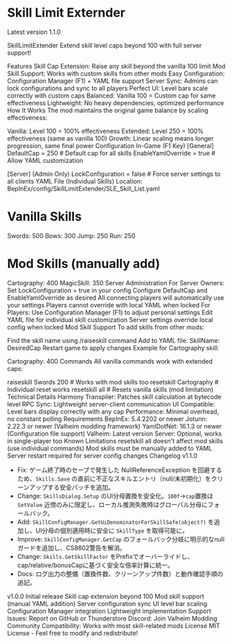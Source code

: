 # Skill Limit Externder 
Latest version 1.1.0





SkillLimitExtender
Extend skill level caps beyond 100 with full server support!

Features
Skill Cap Extension: Raise any skill beyond the vanilla 100 limit
Mod Skill Support: Works with custom skills from other mods
Easy Configuration: Configuration Manager (F1) + YAML file support
Server Sync: Admins can lock configurations and sync to all players
Perfect UI: Level bars scale correctly with custom caps
Balanced: Vanilla 100 = Custom cap for same effectiveness
Lightweight: No heavy dependencies, optimized performance
How It Works
The mod maintains the original game balance by scaling effectiveness:

Vanilla: Level 100 = 100% effectiveness
Extended: Level 250 = 100% effectiveness (same as vanilla 100)
Growth: Linear scaling means longer progression, same final power
Configuration
In-Game (F1 Key)
[General]
DefaultCap = 250          # Default cap for all skills
EnableYamlOverride = true # Allow YAML customization

[Server] (Admin Only)
LockConfiguration = false # Force server settings to all clients
YAML File (Individual Skills)
Location: BepInEx/config/SkillLimitExtender/SLE_Skill_List.yaml

# Vanilla Skills
Swords: 500
Bows: 300
Jump: 250
Run: 250

# Mod Skills (manually add)
Cartography: 400
MagicSkill: 350
Server Administration
For Server Owners:
Set LockConfiguration = true in your config
Configure DefaultCap and EnableYamlOverride as desired
All connecting players will automatically use your settings
Players cannot override with local YAML when locked
For Players:
Use Configuration Manager (F1) to adjust personal settings
Edit YAML file for individual skill customization
Server settings override local config when locked
Mod Skill Support
To add skills from other mods:

Find the skill name using /raiseskill command
Add to YAML file: SkillName: DesiredCap
Restart game to apply changes
Example for Cartography skill:

Cartography: 400
Commands
All vanilla commands work with extended caps:

raiseskill Swords 200     # Works with mod skills too
resetskill Cartography   # Individual reset works
resetskill all           # Resets vanilla skills (mod limitation)
Technical Details
Harmony Transpiler: Patches skill calculation at bytecode level
RPC Sync: Lightweight server-client communication
UI Compatible: Level bars display correctly with any cap
Performance: Minimal overhead, no constant polling
Requirements
BepInEx: 5.4.2202 or newer
Jotunn: 2.22.3 or newer (Valheim modding framework)
YamlDotNet: 16.1.3 or newer (Configuration file support)
Valheim: Latest version
Server: Optional, works in single-player too
Known Limitations
resetskill all doesn't affect mod skills (use individual commands)
Mod skills must be manually added to YAML
Server restart required for server config changes
Changelog
v1.1.0
- Fix: ゲーム終了時のセーブで発生した NullReferenceException を回避するため、`Skills.Save` の直前に不正なスキルエントリ（null/未初期化）をクリーンアップする安全パッチを追加。
- Change: `SkillsDialog.Setup` のUI分母置換を安全化。`100f`→`cap`置換は `SetValue` 近傍のみに限定し、ローカル推測失敗時はグローバル分母にフォールバック。
- Add: `SkillConfigManager.GetUiDenominatorForSkillSafe(object?)` を追加し、UI分母の個別適用時に安全に `SkillType` を取得可能に。
- Improve: `SkillConfigManager.GetCap` のフォールバック分岐に明示的なnullガードを追加し、CS8602警告を解消。
- Change: `Skills.GetSkillFactor` をPrefixでオーバーライドし、cap/relative/bonusCapに基づく安全な倍率計算に統一。
- Docs: ログ出力の整備（置換件数、クリーンアップ件数）と動作確認手順の追記。

v1.0.0
Initial release
Skill cap extension beyond 100
Mod skill support (manual YAML addition)
Server configuration sync
UI level bar scaling
Configuration Manager integration
Lightweight implementation
Support
Issues: Report on GitHub or Thunderstore
Discord: Join Valheim Modding Community
Compatibility: Works with most skill-related mods
License
MIT License - Feel free to modify and redistribute!